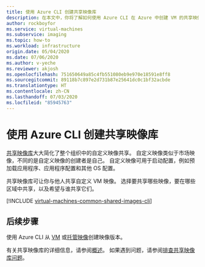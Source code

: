 ```yaml
---
title: 使用 Azure CLI 创建共享映像库
description: 在本文中，你将了解如何使用 Azure CLI 在 Azure 中创建 VM 的共享映像。
author: rockboyfor
ms.service: virtual-machines
ms.subservice: imaging
ms.topic: how-to
ms.workload: infrastructure
origin.date: 05/04/2020
ms.date: 07/06/2020
ms.author: v-yeche
ms.reviewer: akjosh
ms.openlocfilehash: 751650649a85c4fb551080eb9e970e18591e8ff8
ms.sourcegitcommit: 89118b7c897e2d731b87e25641dc0c1bf32acbde
ms.translationtype: HT
ms.contentlocale: zh-CN
ms.lasthandoff: 07/03/2020
ms.locfileid: "85945763"
---
```

# <a name="create-a-shared-image-gallery-with-the-azure-cli"></a>使用 Azure CLI 创建共享映像库

[共享映像库](./linux/shared-image-galleries.md)大大简化了整个组织中的自定义映像共享。 自定义映像类似于市场映像，不同的是自定义映像的创建者是自己。 自定义映像可用于启动配置，例如预加载应用程序、应用程序配置和其他 OS 配置。 

共享映像库可让你与他人共享自定义 VM 映像。 选择要共享哪些映像，要在哪些区域中共享，以及希望与谁共享它们。 

[!INCLUDE [virtual-machines-common-shared-images-cli](../../includes/virtual-machines-common-shared-images-cli.md)]

## <a name="next-steps"></a>后续步骤

使用 Azure CLI 从 [VM](image-version-vm-cli.md) 或[托管映像](image-version-managed-image-cli.md)创建映像版本。

有关共享映像库的详细信息，请参阅[概述](./linux/shared-image-galleries.md)。 如果遇到问题，请参阅[排查共享映像库问题](troubleshooting-shared-images.md)。

<!-- Update_Description: update meta properties, wording update, update link -->